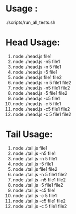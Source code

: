 # Usage : 
./scripts/run_all_tests.sh

# Head Usage:

1.  node ./head.js file1
2.  node ./head.js -n5 file1
3.  node ./head.js -n 5 file1
4.  node ./head.js -5 file1
5.  node ./head.js file1 file2
6.  node ./head.js -n 5 file1 file2
7.  node ./head.js -n5 file1 file2
8.  node ./head.js -5 file1 file2 
9.  node ./head.js -c5 file1
10. node ./head.js -c 5 file1
11. node ./head.js -c5 file1 file2
12. node ./head.js -c 5 file1 file2

# Tail Usage:

1.  node ./tail.js file1
2.  node ./tail.js -n5 file1
3.  node ./tail.js -n 5 file1
4.  node ./tail.js -5 file1
5.  node ./tail.js file1 file2
6.  node ./tail.js -n 5 file1 file2
7.  node ./tail.js -n5 file1 file2
8.  node ./tail.js -5 file1 file2 
9.  node ./tail.js -c5 file1
10. node ./tail.js -c 5 file1
11. node ./tail.js -c5 file1 file2
12. node ./tail.js -c 5 file1 file2


